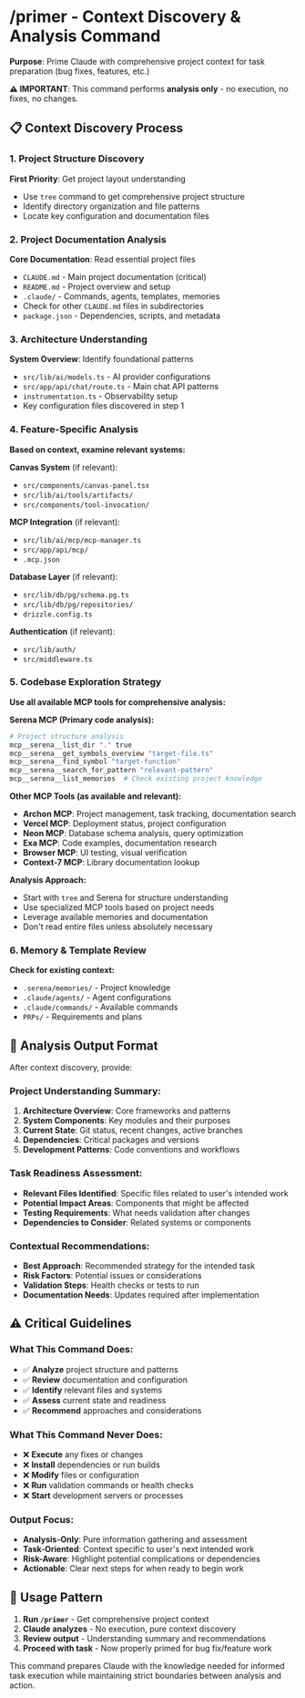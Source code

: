 # /primer - Context Discovery & Analysis Command

**Purpose**: Prime Claude with comprehensive project context for task preparation (bug fixes, features, etc.)

**⚠️ IMPORTANT**: This command performs **analysis only** - no execution, no fixes, no changes.

## 📋 Context Discovery Process

### 1. **Project Structure Discovery**
**First Priority**: Get project layout understanding
- Use `tree` command to get comprehensive project structure
- Identify directory organization and file patterns
- Locate key configuration and documentation files

### 2. **Project Documentation Analysis**
**Core Documentation**: Read essential project files
- `CLAUDE.md` - Main project documentation (critical)
- `README.md` - Project overview and setup
- `.claude/` - Commands, agents, templates, memories
- Check for other `CLAUDE.md` files in subdirectories
- `package.json` - Dependencies, scripts, and metadata

### 3. **Architecture Understanding**
**System Overview**: Identify foundational patterns
- `src/lib/ai/models.ts` - AI provider configurations
- `src/app/api/chat/route.ts` - Main chat API patterns
- `instrumentation.ts` - Observability setup
- Key configuration files discovered in step 1

### 4. **Feature-Specific Analysis**
**Based on context, examine relevant systems:**

**Canvas System** (if relevant):
- `src/components/canvas-panel.tsx`
- `src/lib/ai/tools/artifacts/`
- `src/components/tool-invocation/`

**MCP Integration** (if relevant):
- `src/lib/ai/mcp/mcp-manager.ts`
- `src/app/api/mcp/`
- `.mcp.json`

**Database Layer** (if relevant):
- `src/lib/db/pg/schema.pg.ts`
- `src/lib/db/pg/repositories/`
- `drizzle.config.ts`

**Authentication** (if relevant):
- `src/lib/auth/`
- `src/middleware.ts`

### 5. **Codebase Exploration Strategy**
**Use all available MCP tools for comprehensive analysis:**

**Serena MCP (Primary code analysis):**
```bash
# Project structure analysis
mcp__serena__list_dir "." true
mcp__serena__get_symbols_overview "target-file.ts"
mcp__serena__find_symbol "target-function"
mcp__serena__search_for_pattern "relevant-pattern"
mcp__serena__list_memories  # Check existing project knowledge
```

**Other MCP Tools (as available and relevant):**
- **Archon MCP**: Project management, task tracking, documentation search
- **Vercel MCP**: Deployment status, project configuration
- **Neon MCP**: Database schema analysis, query optimization
- **Exa MCP**: Code examples, documentation research
- **Browser MCP**: UI testing, visual verification
- **Context-7 MCP**: Library documentation lookup

**Analysis Approach:**
- Start with `tree` and Serena for structure understanding
- Use specialized MCP tools based on project needs
- Leverage available memories and documentation
- Don't read entire files unless absolutely necessary

### 6. **Memory & Template Review**
**Check for existing context:**
- `.serena/memories/` - Project knowledge
- `.claude/agents/` - Agent configurations
- `.claude/commands/` - Available commands
- `PRPs/` - Requirements and plans

## 🎯 Analysis Output Format

After context discovery, provide:

### **Project Understanding Summary:**
1. **Architecture Overview**: Core frameworks and patterns
2. **System Components**: Key modules and their purposes
3. **Current State**: Git status, recent changes, active branches
4. **Dependencies**: Critical packages and versions
5. **Development Patterns**: Code conventions and workflows

### **Task Readiness Assessment:**
- **Relevant Files Identified**: Specific files related to user's intended work
- **Potential Impact Areas**: Components that might be affected
- **Testing Requirements**: What needs validation after changes
- **Dependencies to Consider**: Related systems or components

### **Contextual Recommendations:**
- **Best Approach**: Recommended strategy for the intended task
- **Risk Factors**: Potential issues or considerations
- **Validation Steps**: Health checks or tests to run
- **Documentation Needs**: Updates required after implementation

## ⚠️ Critical Guidelines

### **What This Command Does:**
- ✅ **Analyze** project structure and patterns
- ✅ **Review** documentation and configuration
- ✅ **Identify** relevant files and systems
- ✅ **Assess** current state and readiness
- ✅ **Recommend** approaches and considerations

### **What This Command Never Does:**
- ❌ **Execute** any fixes or changes
- ❌ **Install** dependencies or run builds
- ❌ **Modify** files or configuration
- ❌ **Run** validation commands or health checks
- ❌ **Start** development servers or processes

### **Output Focus:**
- **Analysis-Only**: Pure information gathering and assessment
- **Task-Oriented**: Context specific to user's next intended work
- **Risk-Aware**: Highlight potential complications or dependencies
- **Actionable**: Clear next steps for when ready to begin work

## 🚀 Usage Pattern

1. **Run `/primer`** - Get comprehensive project context
2. **Claude analyzes** - No execution, pure context discovery
3. **Review output** - Understanding summary and recommendations
4. **Proceed with task** - Now properly primed for bug fix/feature work

This command prepares Claude with the knowledge needed for informed task execution while maintaining strict boundaries between analysis and action.